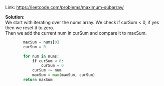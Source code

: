 Link: https://leetcode.com/problems/maximum-subarray/

<b>Solution: </b><br/>We start with iterating over the nums array. We check if curSum < 0, if yes then we reset it to zero. <br/>Then we add the current num in curSum and compare it to maxSum. 

```python
        maxSum = nums[0]
        curSum = 0
        
        for num in nums:
            if curSum < 0:
                curSum = 0
            curSum += num
            maxSum = max(maxSum, curSum)
        return maxSum
```
